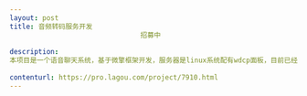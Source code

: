 ```yaml
---                
layout: post       
title: 音频转码服务开发
                                招募中
           
description: 
本项目是一个语音聊天系统，基于微擎框架开发，服务器是linux系统配有wdcp面板，目前已经利用ffmpeg实现了amr转mp3功能，但是微信接口获取的amr音频质量不好，所以需要将微信接口获取的speex音频文件转码成mp3，并传入系统，利用java或者ffmpeg实现都可以。
     
contenturl: https://pro.lagou.com/project/7910.html      
---                 
```

